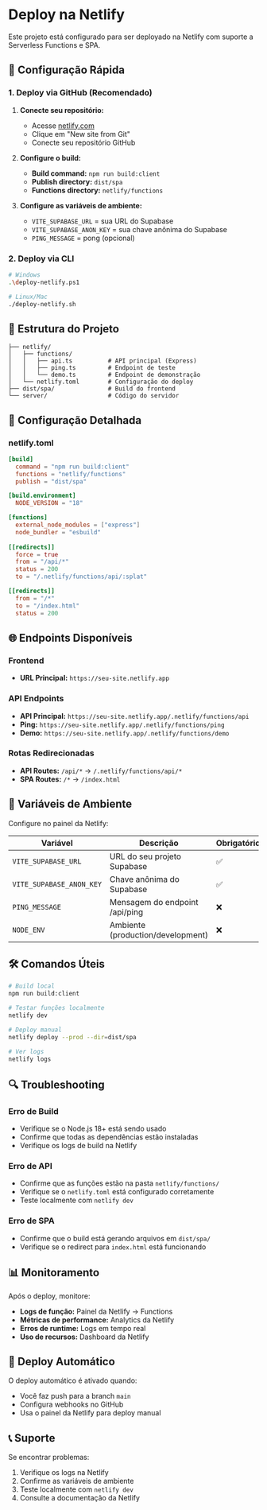 # Deploy na Netlify

Este projeto está configurado para ser deployado na Netlify com suporte a Serverless Functions e SPA.

## 🚀 Configuração Rápida

### 1. Deploy via GitHub (Recomendado)

1. **Conecte seu repositório:**
   - Acesse [netlify.com](https://netlify.com)
   - Clique em "New site from Git"
   - Conecte seu repositório GitHub

2. **Configure o build:**
   - **Build command:** `npm run build:client`
   - **Publish directory:** `dist/spa`
   - **Functions directory:** `netlify/functions`

3. **Configure as variáveis de ambiente:**
   - `VITE_SUPABASE_URL` = sua URL do Supabase
   - `VITE_SUPABASE_ANON_KEY` = sua chave anônima do Supabase
   - `PING_MESSAGE` = pong (opcional)

### 2. Deploy via CLI

```bash
# Windows
.\deploy-netlify.ps1

# Linux/Mac
./deploy-netlify.sh
```

## 📁 Estrutura do Projeto

```
├── netlify/
│   ├── functions/
│   │   ├── api.ts          # API principal (Express)
│   │   ├── ping.ts         # Endpoint de teste
│   │   └── demo.ts         # Endpoint de demonstração
│   └── netlify.toml        # Configuração do deploy
├── dist/spa/               # Build do frontend
└── server/                 # Código do servidor
```

## 🔧 Configuração Detalhada

### netlify.toml

```toml
[build]
  command = "npm run build:client"
  functions = "netlify/functions"
  publish = "dist/spa"

[build.environment]
  NODE_VERSION = "18"

[functions]
  external_node_modules = ["express"]
  node_bundler = "esbuild"
  
[[redirects]]
  force = true
  from = "/api/*"
  status = 200
  to = "/.netlify/functions/api/:splat"

[[redirects]]
  from = "/*"
  to = "/index.html"
  status = 200
```

## 🌐 Endpoints Disponíveis

### Frontend
- **URL Principal:** `https://seu-site.netlify.app`

### API Endpoints
- **API Principal:** `https://seu-site.netlify.app/.netlify/functions/api`
- **Ping:** `https://seu-site.netlify.app/.netlify/functions/ping`
- **Demo:** `https://seu-site.netlify.app/.netlify/functions/demo`

### Rotas Redirecionadas
- **API Routes:** `/api/*` → `/.netlify/functions/api/*`
- **SPA Routes:** `/*` → `/index.html`

## 🔧 Variáveis de Ambiente

Configure no painel da Netlify:

| Variável | Descrição | Obrigatório |
|----------|-----------|-------------|
| `VITE_SUPABASE_URL` | URL do seu projeto Supabase | ✅ |
| `VITE_SUPABASE_ANON_KEY` | Chave anônima do Supabase | ✅ |
| `PING_MESSAGE` | Mensagem do endpoint /api/ping | ❌ |
| `NODE_ENV` | Ambiente (production/development) | ❌ |

## 🛠️ Comandos Úteis

```bash
# Build local
npm run build:client

# Testar funções localmente
netlify dev

# Deploy manual
netlify deploy --prod --dir=dist/spa

# Ver logs
netlify logs
```

## 🔍 Troubleshooting

### Erro de Build
- Verifique se o Node.js 18+ está sendo usado
- Confirme que todas as dependências estão instaladas
- Verifique os logs de build na Netlify

### Erro de API
- Confirme que as funções estão na pasta `netlify/functions/`
- Verifique se o `netlify.toml` está configurado corretamente
- Teste localmente com `netlify dev`

### Erro de SPA
- Confirme que o build está gerando arquivos em `dist/spa/`
- Verifique se o redirect para `index.html` está funcionando

## 📊 Monitoramento

Após o deploy, monitore:
- **Logs de função:** Painel da Netlify → Functions
- **Métricas de performance:** Analytics da Netlify
- **Erros de runtime:** Logs em tempo real
- **Uso de recursos:** Dashboard da Netlify

## 🔄 Deploy Automático

O deploy automático é ativado quando:
- Você faz push para a branch `main`
- Configura webhooks no GitHub
- Usa o painel da Netlify para deploy manual

## 📞 Suporte

Se encontrar problemas:
1. Verifique os logs na Netlify
2. Confirme as variáveis de ambiente
3. Teste localmente com `netlify dev`
4. Consulte a documentação da Netlify
